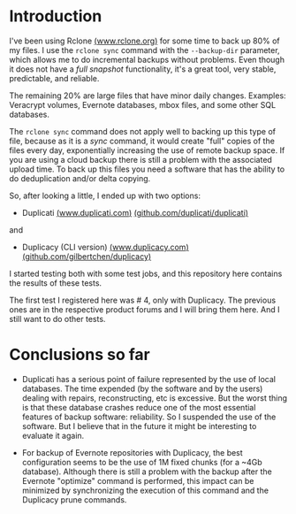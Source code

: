 # Introduction

I've been using Rclone [(www.rclone.org)](http://www.rclone.org) for some time to back up 80% of my files. I use the ```rclone sync``` command with the ```--backup-dir``` parameter, which allows me to do incremental backups without problems. Even though it does not have a *full snapshot* functionality, it's a great tool, very stable, predictable, and reliable.

The remaining 20% are large files that have minor daily changes. Examples: Veracrypt volumes, Evernote databases, mbox files, and some other SQL databases.

The ```rclone sync``` command does not apply well to backing up this type of file, because as it is a *sync* command, it would create "full" copies of the files every day, exponentially increasing the use of remote backup space. If you are using a cloud backup there is still a problem with the associated upload time. To back up this files you need a software that has the ability to do deduplication and/or delta copying.

So, after looking a little, I ended up with two options: 
* Duplicati [(www.duplicati.com)](http://www.duplicati.com) [(github.com/duplicati/duplicati)](https://github.com/duplicati/duplicati)

and 

* Duplicacy (CLI version) [(www.duplicacy.com)](http://www.duplicacy.com) [(github.com/gilbertchen/duplicacy)](https://github.com/gilbertchen/duplicacy)

I started testing both with some test jobs, and this repository here contains the results of these tests.

The first test I registered here was # 4, only with Duplicacy. The previous ones are in the respective product forums and I will bring them here. And I still want to do other tests.

# Conclusions so far

* Duplicati has a serious point of failure represented by the use of local databases. The time expended (by the software and by the users) dealing with repairs, reconstructing, etc is excessive. But the worst thing is that these database crashes reduce one of the most essential features of backup software: reliability. So I suspended the use of the software. But I believe that in the future it might be interesting to evaluate it again.

* For backup of Evernote repositories with Duplicacy, the best configuration seems to be the use of 1M fixed chunks (for a ~4Gb database). Although there is still a problem with the backup after the Evernote "optimize" command is performed, this impact can be minimized by synchronizing the execution of this command and the Duplicacy prune commands.
